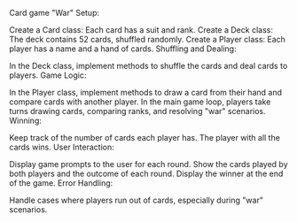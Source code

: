 Card game "War" Setup:

Create a Card class: Each card has a suit and rank. Create a Deck class: The deck contains 52 cards, shuffled randomly. Create a Player class: Each player has a name and a hand of cards. Shuffling and Dealing:

In the Deck class, implement methods to shuffle the cards and deal cards to players. Game Logic:

In the Player class, implement methods to draw a card from their hand and compare cards with another player. In the main game loop, players take turns drawing cards, comparing ranks, and resolving "war" scenarios. Winning:

Keep track of the number of cards each player has. The player with all the cards wins. User Interaction:

Display game prompts to the user for each round. Show the cards played by both players and the outcome of each round. Display the winner at the end of the game. Error Handling:

Handle cases where players run out of cards, especially during "war" scenarios.
